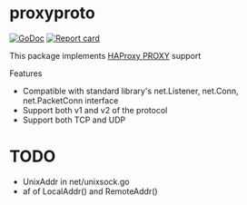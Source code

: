 # proxyproto

[![GoDoc](https://godoc.org/github.com/yousong/proxyproto?status.svg)](http://godoc.org/github.com/yousong/proxyproto) 
[![Report card](https://goreportcard.com/badge/github.com/yousong/proxyproto)](https://goreportcard.com/report/github.com/yousong/proxyproto) 

This package implements [HAProxy PROXY](https://www.haproxy.org/download/1.8/doc/proxy-protocol.txt) support

Features

 - Compatible with standard library's net.Listener, net.Conn, net.PacketConn interface
 - Support both v1 and v2 of the protocol
 - Support both TCP and UDP

# TODO

- UnixAddr in net/unixsock.go
- af of LocalAddr() and RemoteAddr()
